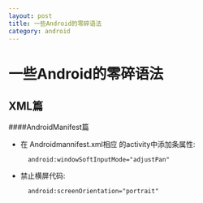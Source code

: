 ```yaml
---
layout: post
title: 一些Android的零碎语法
category: android
---
```


一些Android的零碎语法
================

XML篇
-----------

####AndroidManifest篇

+ 在 Androidmannifest.xml相应 的activity中添加条属性:
		
		android:windowSoftInputMode="adjustPan"

+ 禁止横屏代码:

		android:screenOrientation="portrait"